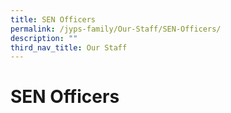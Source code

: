 ```yaml
---
title: SEN Officers
permalink: /jyps-family/Our-Staff/SEN-Officers/
description: ""
third_nav_title: Our Staff
---
```

SEN Officers
============